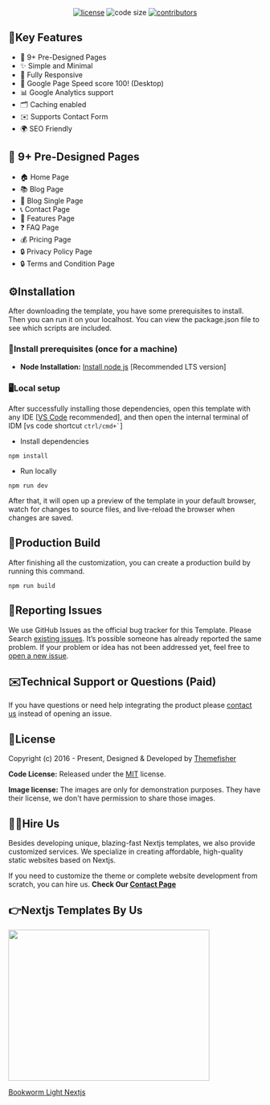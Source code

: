 



<p align=center>
  <a href="https://github.com/vercel/next.js/releases/tag/v13.0.6" alt="Contributors">
 
  </a>

  <a href="https://github.com/themefisher/bigspring-light-nextjs/blob/main/LICENSE">
    <img src="https://img.shields.io/github/license/themefisher/bigspring-light-nextjs" alt="license"></a>

  <img src="https://img.shields.io/github/languages/code-size/themefisher/bigspring-light-nextjs" alt="code size">

  <a href="https://github.com/themefisher/bigspring-light-nextjs/graphs/contributors">
    <img src="https://img.shields.io/github/contributors/themefisher/bigspring-light-nextjs" alt="contributors"></a>
</p>



## 🔑Key Features

- 📄 9+ Pre-Designed Pages
- ✨ Simple and Minimal
- 📱 Fully Responsive
- 🚀 Google Page Speed score 100! (Desktop)
- 📊 Google Analytics support
- 🗂️ Caching enabled
- ✉️ Supports Contact Form
- 🌍 SEO Friendly

## 📄 9+ Pre-Designed Pages

- 🏠 Home Page
- 📚 Blog Page
- 📝 Blog Single Page
- 📞 Contact Page
- 📄 Features Page
- ❓ FAQ Page
- 💰 Pricing Page
- 🔒 Privacy Policy Page
- 🔒 Terms and Condition Page

<!-- installation -->
## ⚙️Installation

After downloading the template, you have some prerequisites to install. Then you can run it on your localhost. You can view the package.json file to see which scripts are included.

### 🔧Install prerequisites (once for a machine)

* **Node Installation:** [Install node js](https://nodejs.org/en/download/) [Recommended LTS version]

### 🖥️Local setup

After successfully installing those dependencies, open this template with any IDE [[VS Code](https://code.visualstudio.com/) recommended], and then open the internal terminal of IDM [vs code shortcut <code>ctrl/cmd+\`</code>]

* Install dependencies

```
npm install
```

* Run locally

```
npm run dev
```

After that, it will open up a preview of the template in your default browser, watch for changes to source files, and live-reload the browser when changes are saved.

## 🔨Production Build

After finishing all the customization, you can create a production build by running this command.

```
npm run build
```

<!-- reporting issue -->
## 🐞Reporting Issues

We use GitHub Issues as the official bug tracker for this Template. Please Search [existing issues](https://github.com/themefisher/bigspring-light-nextjs/issues). It’s possible someone has already reported the same problem.
If your problem or idea has not been addressed yet, feel free to [open a new issue](https://github.com/themefisher/bigspring-light-nextjs/issues).

<!-- support -->
## ✉️Technical Support or Questions (Paid)

If you have questions or need help integrating the product please [contact us](https://themefisher.com/contact) instead of opening an issue.

<!-- licence -->
## 📄License

Copyright (c) 2016 - Present, Designed & Developed by [Themefisher](https://themefisher.com)

**Code License:** Released under the [MIT](https://github.com/themefisher/bigspring-light-nextjs/blob/main/LICENSE) license.

**Image license:** The images are only for demonstration purposes. They have their license, we don't have permission to share those images.

## 👨‍💻Hire Us

Besides developing unique, blazing-fast Nextjs templates, we also provide customized services. We specialize in creating affordable, high-quality static websites based on Nextjs.

If you need to customize the theme or complete website development from scratch, you can hire us. **Check Our
[Contact Page](https://themefisher.com/contact)**

## 👉Nextjs Templates By Us

<a href="https://themefisher.com/products/bookworm-light-nextjs">
<img src="https://demo.gethugothemes.com/thumbnails/bookworm.png" height="300" width="400"/>
<p>Bookworm Light Nextjs</p>
</a>

